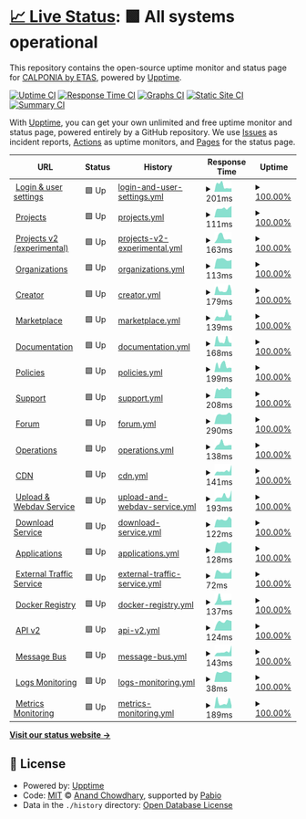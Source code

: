 # [📈 Live Status](https://calponia.github.io/status-page-poc2): <!--live status--> **🟩 All systems operational**

This repository contains the open-source uptime monitor and status page for [CALPONIA by ETAS](https://pantaris.io), powered by [Upptime](https://github.com/upptime/upptime).

[![Uptime CI](https://github.com/calponia/status-page-poc2/workflows/Uptime%20CI/badge.svg)](https://github.com/calponia/status-page-poc2/actions?query=workflow%3A%22Uptime+CI%22)
[![Response Time CI](https://github.com/calponia/status-page-poc2/workflows/Response%20Time%20CI/badge.svg)](https://github.com/calponia/status-page-poc2/actions?query=workflow%3A%22Response+Time+CI%22)
[![Graphs CI](https://github.com/calponia/status-page-poc2/workflows/Graphs%20CI/badge.svg)](https://github.com/calponia/status-page-poc2/actions?query=workflow%3A%22Graphs+CI%22)
[![Static Site CI](https://github.com/calponia/status-page-poc2/workflows/Static%20Site%20CI/badge.svg)](https://github.com/calponia/status-page-poc2/actions?query=workflow%3A%22Static+Site+CI%22)
[![Summary CI](https://github.com/calponia/status-page-poc2/workflows/Summary%20CI/badge.svg)](https://github.com/calponia/status-page-poc2/actions?query=workflow%3A%22Summary+CI%22)

With [Upptime](https://upptime.js.org), you can get your own unlimited and free uptime monitor and status page, powered entirely by a GitHub repository. We use [Issues](https://github.com/calponia/status-page-poc2/issues) as incident reports, [Actions](https://github.com/calponia/status-page-poc2/actions) as uptime monitors, and [Pages](https://calponia.github.io/status-page-poc2) for the status page.

<!--start: status pages-->
<!-- This summary is generated by Upptime (https://github.com/upptime/upptime) -->
<!-- Do not edit this manually, your changes will be overwritten -->
<!-- prettier-ignore -->
| URL | Status | History | Response Time | Uptime |
| --- | ------ | ------- | ------------- | ------ |
| <img alt="" src="https://icons.duckduckgo.com/ip3/my.pantaris.io.ico" height="13"> [Login & user settings](https://my.pantaris.io) | 🟩 Up | [login-and-user-settings.yml](https://github.com/calponia/status-page-poc2/commits/HEAD/history/login-and-user-settings.yml) | <details><summary><img alt="Response time graph" src="./graphs/login-and-user-settings/response-time-week.png" height="20"> 201ms</summary><br><a href="https://status.pantaris-sandbox.de/history/login-and-user-settings"><img alt="Response time 197" src="https://img.shields.io/endpoint?url=https%3A%2F%2Fraw.githubusercontent.com%2Fcalponia%2Fstatus-page-poc2%2FHEAD%2Fapi%2Flogin-and-user-settings%2Fresponse-time.json"></a><br><a href="https://status.pantaris-sandbox.de/history/login-and-user-settings"><img alt="24-hour response time 116" src="https://img.shields.io/endpoint?url=https%3A%2F%2Fraw.githubusercontent.com%2Fcalponia%2Fstatus-page-poc2%2FHEAD%2Fapi%2Flogin-and-user-settings%2Fresponse-time-day.json"></a><br><a href="https://status.pantaris-sandbox.de/history/login-and-user-settings"><img alt="7-day response time 201" src="https://img.shields.io/endpoint?url=https%3A%2F%2Fraw.githubusercontent.com%2Fcalponia%2Fstatus-page-poc2%2FHEAD%2Fapi%2Flogin-and-user-settings%2Fresponse-time-week.json"></a><br><a href="https://status.pantaris-sandbox.de/history/login-and-user-settings"><img alt="30-day response time 197" src="https://img.shields.io/endpoint?url=https%3A%2F%2Fraw.githubusercontent.com%2Fcalponia%2Fstatus-page-poc2%2FHEAD%2Fapi%2Flogin-and-user-settings%2Fresponse-time-month.json"></a><br><a href="https://status.pantaris-sandbox.de/history/login-and-user-settings"><img alt="1-year response time 197" src="https://img.shields.io/endpoint?url=https%3A%2F%2Fraw.githubusercontent.com%2Fcalponia%2Fstatus-page-poc2%2FHEAD%2Fapi%2Flogin-and-user-settings%2Fresponse-time-year.json"></a></details> | <details><summary><a href="https://status.pantaris-sandbox.de/history/login-and-user-settings">100.00%</a></summary><a href="https://status.pantaris-sandbox.de/history/login-and-user-settings"><img alt="All-time uptime 100.00%" src="https://img.shields.io/endpoint?url=https%3A%2F%2Fraw.githubusercontent.com%2Fcalponia%2Fstatus-page-poc2%2FHEAD%2Fapi%2Flogin-and-user-settings%2Fuptime.json"></a><br><a href="https://status.pantaris-sandbox.de/history/login-and-user-settings"><img alt="24-hour uptime 100.00%" src="https://img.shields.io/endpoint?url=https%3A%2F%2Fraw.githubusercontent.com%2Fcalponia%2Fstatus-page-poc2%2FHEAD%2Fapi%2Flogin-and-user-settings%2Fuptime-day.json"></a><br><a href="https://status.pantaris-sandbox.de/history/login-and-user-settings"><img alt="7-day uptime 100.00%" src="https://img.shields.io/endpoint?url=https%3A%2F%2Fraw.githubusercontent.com%2Fcalponia%2Fstatus-page-poc2%2FHEAD%2Fapi%2Flogin-and-user-settings%2Fuptime-week.json"></a><br><a href="https://status.pantaris-sandbox.de/history/login-and-user-settings"><img alt="30-day uptime 100.00%" src="https://img.shields.io/endpoint?url=https%3A%2F%2Fraw.githubusercontent.com%2Fcalponia%2Fstatus-page-poc2%2FHEAD%2Fapi%2Flogin-and-user-settings%2Fuptime-month.json"></a><br><a href="https://status.pantaris-sandbox.de/history/login-and-user-settings"><img alt="1-year uptime 100.00%" src="https://img.shields.io/endpoint?url=https%3A%2F%2Fraw.githubusercontent.com%2Fcalponia%2Fstatus-page-poc2%2FHEAD%2Fapi%2Flogin-and-user-settings%2Fuptime-year.json"></a></details>
| <img alt="" src="https://icons.duckduckgo.com/ip3/platform.pantaris.io.ico" height="13"> [Projects](https://platform.pantaris.io) | 🟩 Up | [projects.yml](https://github.com/calponia/status-page-poc2/commits/HEAD/history/projects.yml) | <details><summary><img alt="Response time graph" src="./graphs/projects/response-time-week.png" height="20"> 111ms</summary><br><a href="https://status.pantaris-sandbox.de/history/projects"><img alt="Response time 124" src="https://img.shields.io/endpoint?url=https%3A%2F%2Fraw.githubusercontent.com%2Fcalponia%2Fstatus-page-poc2%2FHEAD%2Fapi%2Fprojects%2Fresponse-time.json"></a><br><a href="https://status.pantaris-sandbox.de/history/projects"><img alt="24-hour response time 137" src="https://img.shields.io/endpoint?url=https%3A%2F%2Fraw.githubusercontent.com%2Fcalponia%2Fstatus-page-poc2%2FHEAD%2Fapi%2Fprojects%2Fresponse-time-day.json"></a><br><a href="https://status.pantaris-sandbox.de/history/projects"><img alt="7-day response time 111" src="https://img.shields.io/endpoint?url=https%3A%2F%2Fraw.githubusercontent.com%2Fcalponia%2Fstatus-page-poc2%2FHEAD%2Fapi%2Fprojects%2Fresponse-time-week.json"></a><br><a href="https://status.pantaris-sandbox.de/history/projects"><img alt="30-day response time 124" src="https://img.shields.io/endpoint?url=https%3A%2F%2Fraw.githubusercontent.com%2Fcalponia%2Fstatus-page-poc2%2FHEAD%2Fapi%2Fprojects%2Fresponse-time-month.json"></a><br><a href="https://status.pantaris-sandbox.de/history/projects"><img alt="1-year response time 124" src="https://img.shields.io/endpoint?url=https%3A%2F%2Fraw.githubusercontent.com%2Fcalponia%2Fstatus-page-poc2%2FHEAD%2Fapi%2Fprojects%2Fresponse-time-year.json"></a></details> | <details><summary><a href="https://status.pantaris-sandbox.de/history/projects">100.00%</a></summary><a href="https://status.pantaris-sandbox.de/history/projects"><img alt="All-time uptime 100.00%" src="https://img.shields.io/endpoint?url=https%3A%2F%2Fraw.githubusercontent.com%2Fcalponia%2Fstatus-page-poc2%2FHEAD%2Fapi%2Fprojects%2Fuptime.json"></a><br><a href="https://status.pantaris-sandbox.de/history/projects"><img alt="24-hour uptime 100.00%" src="https://img.shields.io/endpoint?url=https%3A%2F%2Fraw.githubusercontent.com%2Fcalponia%2Fstatus-page-poc2%2FHEAD%2Fapi%2Fprojects%2Fuptime-day.json"></a><br><a href="https://status.pantaris-sandbox.de/history/projects"><img alt="7-day uptime 100.00%" src="https://img.shields.io/endpoint?url=https%3A%2F%2Fraw.githubusercontent.com%2Fcalponia%2Fstatus-page-poc2%2FHEAD%2Fapi%2Fprojects%2Fuptime-week.json"></a><br><a href="https://status.pantaris-sandbox.de/history/projects"><img alt="30-day uptime 100.00%" src="https://img.shields.io/endpoint?url=https%3A%2F%2Fraw.githubusercontent.com%2Fcalponia%2Fstatus-page-poc2%2FHEAD%2Fapi%2Fprojects%2Fuptime-month.json"></a><br><a href="https://status.pantaris-sandbox.de/history/projects"><img alt="1-year uptime 100.00%" src="https://img.shields.io/endpoint?url=https%3A%2F%2Fraw.githubusercontent.com%2Fcalponia%2Fstatus-page-poc2%2FHEAD%2Fapi%2Fprojects%2Fuptime-year.json"></a></details>
| <img alt="" src="https://icons.duckduckgo.com/ip3/project.pantaris.io.ico" height="13"> [Projects v2 (experimental)](https://project.pantaris.io) | 🟩 Up | [projects-v2-experimental.yml](https://github.com/calponia/status-page-poc2/commits/HEAD/history/projects-v2-experimental.yml) | <details><summary><img alt="Response time graph" src="./graphs/projects-v2-experimental/response-time-week.png" height="20"> 163ms</summary><br><a href="https://status.pantaris-sandbox.de/history/projects-v2-experimental"><img alt="Response time 166" src="https://img.shields.io/endpoint?url=https%3A%2F%2Fraw.githubusercontent.com%2Fcalponia%2Fstatus-page-poc2%2FHEAD%2Fapi%2Fprojects-v2-experimental%2Fresponse-time.json"></a><br><a href="https://status.pantaris-sandbox.de/history/projects-v2-experimental"><img alt="24-hour response time 90" src="https://img.shields.io/endpoint?url=https%3A%2F%2Fraw.githubusercontent.com%2Fcalponia%2Fstatus-page-poc2%2FHEAD%2Fapi%2Fprojects-v2-experimental%2Fresponse-time-day.json"></a><br><a href="https://status.pantaris-sandbox.de/history/projects-v2-experimental"><img alt="7-day response time 163" src="https://img.shields.io/endpoint?url=https%3A%2F%2Fraw.githubusercontent.com%2Fcalponia%2Fstatus-page-poc2%2FHEAD%2Fapi%2Fprojects-v2-experimental%2Fresponse-time-week.json"></a><br><a href="https://status.pantaris-sandbox.de/history/projects-v2-experimental"><img alt="30-day response time 166" src="https://img.shields.io/endpoint?url=https%3A%2F%2Fraw.githubusercontent.com%2Fcalponia%2Fstatus-page-poc2%2FHEAD%2Fapi%2Fprojects-v2-experimental%2Fresponse-time-month.json"></a><br><a href="https://status.pantaris-sandbox.de/history/projects-v2-experimental"><img alt="1-year response time 166" src="https://img.shields.io/endpoint?url=https%3A%2F%2Fraw.githubusercontent.com%2Fcalponia%2Fstatus-page-poc2%2FHEAD%2Fapi%2Fprojects-v2-experimental%2Fresponse-time-year.json"></a></details> | <details><summary><a href="https://status.pantaris-sandbox.de/history/projects-v2-experimental">100.00%</a></summary><a href="https://status.pantaris-sandbox.de/history/projects-v2-experimental"><img alt="All-time uptime 100.00%" src="https://img.shields.io/endpoint?url=https%3A%2F%2Fraw.githubusercontent.com%2Fcalponia%2Fstatus-page-poc2%2FHEAD%2Fapi%2Fprojects-v2-experimental%2Fuptime.json"></a><br><a href="https://status.pantaris-sandbox.de/history/projects-v2-experimental"><img alt="24-hour uptime 100.00%" src="https://img.shields.io/endpoint?url=https%3A%2F%2Fraw.githubusercontent.com%2Fcalponia%2Fstatus-page-poc2%2FHEAD%2Fapi%2Fprojects-v2-experimental%2Fuptime-day.json"></a><br><a href="https://status.pantaris-sandbox.de/history/projects-v2-experimental"><img alt="7-day uptime 100.00%" src="https://img.shields.io/endpoint?url=https%3A%2F%2Fraw.githubusercontent.com%2Fcalponia%2Fstatus-page-poc2%2FHEAD%2Fapi%2Fprojects-v2-experimental%2Fuptime-week.json"></a><br><a href="https://status.pantaris-sandbox.de/history/projects-v2-experimental"><img alt="30-day uptime 100.00%" src="https://img.shields.io/endpoint?url=https%3A%2F%2Fraw.githubusercontent.com%2Fcalponia%2Fstatus-page-poc2%2FHEAD%2Fapi%2Fprojects-v2-experimental%2Fuptime-month.json"></a><br><a href="https://status.pantaris-sandbox.de/history/projects-v2-experimental"><img alt="1-year uptime 100.00%" src="https://img.shields.io/endpoint?url=https%3A%2F%2Fraw.githubusercontent.com%2Fcalponia%2Fstatus-page-poc2%2FHEAD%2Fapi%2Fprojects-v2-experimental%2Fuptime-year.json"></a></details>
| <img alt="" src="https://icons.duckduckgo.com/ip3/organization.pantaris.io.ico" height="13"> [Organizations](https://organization.pantaris.io) | 🟩 Up | [organizations.yml](https://github.com/calponia/status-page-poc2/commits/HEAD/history/organizations.yml) | <details><summary><img alt="Response time graph" src="./graphs/organizations/response-time-week.png" height="20"> 113ms</summary><br><a href="https://status.pantaris-sandbox.de/history/organizations"><img alt="Response time 274" src="https://img.shields.io/endpoint?url=https%3A%2F%2Fraw.githubusercontent.com%2Fcalponia%2Fstatus-page-poc2%2FHEAD%2Fapi%2Forganizations%2Fresponse-time.json"></a><br><a href="https://status.pantaris-sandbox.de/history/organizations"><img alt="24-hour response time 108" src="https://img.shields.io/endpoint?url=https%3A%2F%2Fraw.githubusercontent.com%2Fcalponia%2Fstatus-page-poc2%2FHEAD%2Fapi%2Forganizations%2Fresponse-time-day.json"></a><br><a href="https://status.pantaris-sandbox.de/history/organizations"><img alt="7-day response time 113" src="https://img.shields.io/endpoint?url=https%3A%2F%2Fraw.githubusercontent.com%2Fcalponia%2Fstatus-page-poc2%2FHEAD%2Fapi%2Forganizations%2Fresponse-time-week.json"></a><br><a href="https://status.pantaris-sandbox.de/history/organizations"><img alt="30-day response time 274" src="https://img.shields.io/endpoint?url=https%3A%2F%2Fraw.githubusercontent.com%2Fcalponia%2Fstatus-page-poc2%2FHEAD%2Fapi%2Forganizations%2Fresponse-time-month.json"></a><br><a href="https://status.pantaris-sandbox.de/history/organizations"><img alt="1-year response time 274" src="https://img.shields.io/endpoint?url=https%3A%2F%2Fraw.githubusercontent.com%2Fcalponia%2Fstatus-page-poc2%2FHEAD%2Fapi%2Forganizations%2Fresponse-time-year.json"></a></details> | <details><summary><a href="https://status.pantaris-sandbox.de/history/organizations">100.00%</a></summary><a href="https://status.pantaris-sandbox.de/history/organizations"><img alt="All-time uptime 100.00%" src="https://img.shields.io/endpoint?url=https%3A%2F%2Fraw.githubusercontent.com%2Fcalponia%2Fstatus-page-poc2%2FHEAD%2Fapi%2Forganizations%2Fuptime.json"></a><br><a href="https://status.pantaris-sandbox.de/history/organizations"><img alt="24-hour uptime 100.00%" src="https://img.shields.io/endpoint?url=https%3A%2F%2Fraw.githubusercontent.com%2Fcalponia%2Fstatus-page-poc2%2FHEAD%2Fapi%2Forganizations%2Fuptime-day.json"></a><br><a href="https://status.pantaris-sandbox.de/history/organizations"><img alt="7-day uptime 100.00%" src="https://img.shields.io/endpoint?url=https%3A%2F%2Fraw.githubusercontent.com%2Fcalponia%2Fstatus-page-poc2%2FHEAD%2Fapi%2Forganizations%2Fuptime-week.json"></a><br><a href="https://status.pantaris-sandbox.de/history/organizations"><img alt="30-day uptime 100.00%" src="https://img.shields.io/endpoint?url=https%3A%2F%2Fraw.githubusercontent.com%2Fcalponia%2Fstatus-page-poc2%2FHEAD%2Fapi%2Forganizations%2Fuptime-month.json"></a><br><a href="https://status.pantaris-sandbox.de/history/organizations"><img alt="1-year uptime 100.00%" src="https://img.shields.io/endpoint?url=https%3A%2F%2Fraw.githubusercontent.com%2Fcalponia%2Fstatus-page-poc2%2FHEAD%2Fapi%2Forganizations%2Fuptime-year.json"></a></details>
| <img alt="" src="https://icons.duckduckgo.com/ip3/portal.pantaris.io.ico" height="13"> [Creator](https://portal.pantaris.io) | 🟩 Up | [creator.yml](https://github.com/calponia/status-page-poc2/commits/HEAD/history/creator.yml) | <details><summary><img alt="Response time graph" src="./graphs/creator/response-time-week.png" height="20"> 179ms</summary><br><a href="https://status.pantaris-sandbox.de/history/creator"><img alt="Response time 167" src="https://img.shields.io/endpoint?url=https%3A%2F%2Fraw.githubusercontent.com%2Fcalponia%2Fstatus-page-poc2%2FHEAD%2Fapi%2Fcreator%2Fresponse-time.json"></a><br><a href="https://status.pantaris-sandbox.de/history/creator"><img alt="24-hour response time 129" src="https://img.shields.io/endpoint?url=https%3A%2F%2Fraw.githubusercontent.com%2Fcalponia%2Fstatus-page-poc2%2FHEAD%2Fapi%2Fcreator%2Fresponse-time-day.json"></a><br><a href="https://status.pantaris-sandbox.de/history/creator"><img alt="7-day response time 179" src="https://img.shields.io/endpoint?url=https%3A%2F%2Fraw.githubusercontent.com%2Fcalponia%2Fstatus-page-poc2%2FHEAD%2Fapi%2Fcreator%2Fresponse-time-week.json"></a><br><a href="https://status.pantaris-sandbox.de/history/creator"><img alt="30-day response time 167" src="https://img.shields.io/endpoint?url=https%3A%2F%2Fraw.githubusercontent.com%2Fcalponia%2Fstatus-page-poc2%2FHEAD%2Fapi%2Fcreator%2Fresponse-time-month.json"></a><br><a href="https://status.pantaris-sandbox.de/history/creator"><img alt="1-year response time 167" src="https://img.shields.io/endpoint?url=https%3A%2F%2Fraw.githubusercontent.com%2Fcalponia%2Fstatus-page-poc2%2FHEAD%2Fapi%2Fcreator%2Fresponse-time-year.json"></a></details> | <details><summary><a href="https://status.pantaris-sandbox.de/history/creator">100.00%</a></summary><a href="https://status.pantaris-sandbox.de/history/creator"><img alt="All-time uptime 100.00%" src="https://img.shields.io/endpoint?url=https%3A%2F%2Fraw.githubusercontent.com%2Fcalponia%2Fstatus-page-poc2%2FHEAD%2Fapi%2Fcreator%2Fuptime.json"></a><br><a href="https://status.pantaris-sandbox.de/history/creator"><img alt="24-hour uptime 100.00%" src="https://img.shields.io/endpoint?url=https%3A%2F%2Fraw.githubusercontent.com%2Fcalponia%2Fstatus-page-poc2%2FHEAD%2Fapi%2Fcreator%2Fuptime-day.json"></a><br><a href="https://status.pantaris-sandbox.de/history/creator"><img alt="7-day uptime 100.00%" src="https://img.shields.io/endpoint?url=https%3A%2F%2Fraw.githubusercontent.com%2Fcalponia%2Fstatus-page-poc2%2FHEAD%2Fapi%2Fcreator%2Fuptime-week.json"></a><br><a href="https://status.pantaris-sandbox.de/history/creator"><img alt="30-day uptime 100.00%" src="https://img.shields.io/endpoint?url=https%3A%2F%2Fraw.githubusercontent.com%2Fcalponia%2Fstatus-page-poc2%2FHEAD%2Fapi%2Fcreator%2Fuptime-month.json"></a><br><a href="https://status.pantaris-sandbox.de/history/creator"><img alt="1-year uptime 100.00%" src="https://img.shields.io/endpoint?url=https%3A%2F%2Fraw.githubusercontent.com%2Fcalponia%2Fstatus-page-poc2%2FHEAD%2Fapi%2Fcreator%2Fuptime-year.json"></a></details>
| <img alt="" src="https://icons.duckduckgo.com/ip3/marketplace.pantaris.io.ico" height="13"> [Marketplace](https://marketplace.pantaris.io) | 🟩 Up | [marketplace.yml](https://github.com/calponia/status-page-poc2/commits/HEAD/history/marketplace.yml) | <details><summary><img alt="Response time graph" src="./graphs/marketplace/response-time-week.png" height="20"> 139ms</summary><br><a href="https://status.pantaris-sandbox.de/history/marketplace"><img alt="Response time 241" src="https://img.shields.io/endpoint?url=https%3A%2F%2Fraw.githubusercontent.com%2Fcalponia%2Fstatus-page-poc2%2FHEAD%2Fapi%2Fmarketplace%2Fresponse-time.json"></a><br><a href="https://status.pantaris-sandbox.de/history/marketplace"><img alt="24-hour response time 135" src="https://img.shields.io/endpoint?url=https%3A%2F%2Fraw.githubusercontent.com%2Fcalponia%2Fstatus-page-poc2%2FHEAD%2Fapi%2Fmarketplace%2Fresponse-time-day.json"></a><br><a href="https://status.pantaris-sandbox.de/history/marketplace"><img alt="7-day response time 139" src="https://img.shields.io/endpoint?url=https%3A%2F%2Fraw.githubusercontent.com%2Fcalponia%2Fstatus-page-poc2%2FHEAD%2Fapi%2Fmarketplace%2Fresponse-time-week.json"></a><br><a href="https://status.pantaris-sandbox.de/history/marketplace"><img alt="30-day response time 241" src="https://img.shields.io/endpoint?url=https%3A%2F%2Fraw.githubusercontent.com%2Fcalponia%2Fstatus-page-poc2%2FHEAD%2Fapi%2Fmarketplace%2Fresponse-time-month.json"></a><br><a href="https://status.pantaris-sandbox.de/history/marketplace"><img alt="1-year response time 241" src="https://img.shields.io/endpoint?url=https%3A%2F%2Fraw.githubusercontent.com%2Fcalponia%2Fstatus-page-poc2%2FHEAD%2Fapi%2Fmarketplace%2Fresponse-time-year.json"></a></details> | <details><summary><a href="https://status.pantaris-sandbox.de/history/marketplace">100.00%</a></summary><a href="https://status.pantaris-sandbox.de/history/marketplace"><img alt="All-time uptime 100.00%" src="https://img.shields.io/endpoint?url=https%3A%2F%2Fraw.githubusercontent.com%2Fcalponia%2Fstatus-page-poc2%2FHEAD%2Fapi%2Fmarketplace%2Fuptime.json"></a><br><a href="https://status.pantaris-sandbox.de/history/marketplace"><img alt="24-hour uptime 100.00%" src="https://img.shields.io/endpoint?url=https%3A%2F%2Fraw.githubusercontent.com%2Fcalponia%2Fstatus-page-poc2%2FHEAD%2Fapi%2Fmarketplace%2Fuptime-day.json"></a><br><a href="https://status.pantaris-sandbox.de/history/marketplace"><img alt="7-day uptime 100.00%" src="https://img.shields.io/endpoint?url=https%3A%2F%2Fraw.githubusercontent.com%2Fcalponia%2Fstatus-page-poc2%2FHEAD%2Fapi%2Fmarketplace%2Fuptime-week.json"></a><br><a href="https://status.pantaris-sandbox.de/history/marketplace"><img alt="30-day uptime 100.00%" src="https://img.shields.io/endpoint?url=https%3A%2F%2Fraw.githubusercontent.com%2Fcalponia%2Fstatus-page-poc2%2FHEAD%2Fapi%2Fmarketplace%2Fuptime-month.json"></a><br><a href="https://status.pantaris-sandbox.de/history/marketplace"><img alt="1-year uptime 100.00%" src="https://img.shields.io/endpoint?url=https%3A%2F%2Fraw.githubusercontent.com%2Fcalponia%2Fstatus-page-poc2%2FHEAD%2Fapi%2Fmarketplace%2Fuptime-year.json"></a></details>
| <img alt="" src="https://icons.duckduckgo.com/ip3/documentation.pantaris.io.ico" height="13"> [Documentation](https://documentation.pantaris.io) | 🟩 Up | [documentation.yml](https://github.com/calponia/status-page-poc2/commits/HEAD/history/documentation.yml) | <details><summary><img alt="Response time graph" src="./graphs/documentation/response-time-week.png" height="20"> 168ms</summary><br><a href="https://status.pantaris-sandbox.de/history/documentation"><img alt="Response time 272" src="https://img.shields.io/endpoint?url=https%3A%2F%2Fraw.githubusercontent.com%2Fcalponia%2Fstatus-page-poc2%2FHEAD%2Fapi%2Fdocumentation%2Fresponse-time.json"></a><br><a href="https://status.pantaris-sandbox.de/history/documentation"><img alt="24-hour response time 99" src="https://img.shields.io/endpoint?url=https%3A%2F%2Fraw.githubusercontent.com%2Fcalponia%2Fstatus-page-poc2%2FHEAD%2Fapi%2Fdocumentation%2Fresponse-time-day.json"></a><br><a href="https://status.pantaris-sandbox.de/history/documentation"><img alt="7-day response time 168" src="https://img.shields.io/endpoint?url=https%3A%2F%2Fraw.githubusercontent.com%2Fcalponia%2Fstatus-page-poc2%2FHEAD%2Fapi%2Fdocumentation%2Fresponse-time-week.json"></a><br><a href="https://status.pantaris-sandbox.de/history/documentation"><img alt="30-day response time 272" src="https://img.shields.io/endpoint?url=https%3A%2F%2Fraw.githubusercontent.com%2Fcalponia%2Fstatus-page-poc2%2FHEAD%2Fapi%2Fdocumentation%2Fresponse-time-month.json"></a><br><a href="https://status.pantaris-sandbox.de/history/documentation"><img alt="1-year response time 272" src="https://img.shields.io/endpoint?url=https%3A%2F%2Fraw.githubusercontent.com%2Fcalponia%2Fstatus-page-poc2%2FHEAD%2Fapi%2Fdocumentation%2Fresponse-time-year.json"></a></details> | <details><summary><a href="https://status.pantaris-sandbox.de/history/documentation">100.00%</a></summary><a href="https://status.pantaris-sandbox.de/history/documentation"><img alt="All-time uptime 100.00%" src="https://img.shields.io/endpoint?url=https%3A%2F%2Fraw.githubusercontent.com%2Fcalponia%2Fstatus-page-poc2%2FHEAD%2Fapi%2Fdocumentation%2Fuptime.json"></a><br><a href="https://status.pantaris-sandbox.de/history/documentation"><img alt="24-hour uptime 100.00%" src="https://img.shields.io/endpoint?url=https%3A%2F%2Fraw.githubusercontent.com%2Fcalponia%2Fstatus-page-poc2%2FHEAD%2Fapi%2Fdocumentation%2Fuptime-day.json"></a><br><a href="https://status.pantaris-sandbox.de/history/documentation"><img alt="7-day uptime 100.00%" src="https://img.shields.io/endpoint?url=https%3A%2F%2Fraw.githubusercontent.com%2Fcalponia%2Fstatus-page-poc2%2FHEAD%2Fapi%2Fdocumentation%2Fuptime-week.json"></a><br><a href="https://status.pantaris-sandbox.de/history/documentation"><img alt="30-day uptime 100.00%" src="https://img.shields.io/endpoint?url=https%3A%2F%2Fraw.githubusercontent.com%2Fcalponia%2Fstatus-page-poc2%2FHEAD%2Fapi%2Fdocumentation%2Fuptime-month.json"></a><br><a href="https://status.pantaris-sandbox.de/history/documentation"><img alt="1-year uptime 100.00%" src="https://img.shields.io/endpoint?url=https%3A%2F%2Fraw.githubusercontent.com%2Fcalponia%2Fstatus-page-poc2%2FHEAD%2Fapi%2Fdocumentation%2Fuptime-year.json"></a></details>
| <img alt="" src="https://icons.duckduckgo.com/ip3/policies.pantaris.io.ico" height="13"> [Policies](https://policies.pantaris.io) | 🟩 Up | [policies.yml](https://github.com/calponia/status-page-poc2/commits/HEAD/history/policies.yml) | <details><summary><img alt="Response time graph" src="./graphs/policies/response-time-week.png" height="20"> 199ms</summary><br><a href="https://status.pantaris-sandbox.de/history/policies"><img alt="Response time 174" src="https://img.shields.io/endpoint?url=https%3A%2F%2Fraw.githubusercontent.com%2Fcalponia%2Fstatus-page-poc2%2FHEAD%2Fapi%2Fpolicies%2Fresponse-time.json"></a><br><a href="https://status.pantaris-sandbox.de/history/policies"><img alt="24-hour response time 124" src="https://img.shields.io/endpoint?url=https%3A%2F%2Fraw.githubusercontent.com%2Fcalponia%2Fstatus-page-poc2%2FHEAD%2Fapi%2Fpolicies%2Fresponse-time-day.json"></a><br><a href="https://status.pantaris-sandbox.de/history/policies"><img alt="7-day response time 199" src="https://img.shields.io/endpoint?url=https%3A%2F%2Fraw.githubusercontent.com%2Fcalponia%2Fstatus-page-poc2%2FHEAD%2Fapi%2Fpolicies%2Fresponse-time-week.json"></a><br><a href="https://status.pantaris-sandbox.de/history/policies"><img alt="30-day response time 174" src="https://img.shields.io/endpoint?url=https%3A%2F%2Fraw.githubusercontent.com%2Fcalponia%2Fstatus-page-poc2%2FHEAD%2Fapi%2Fpolicies%2Fresponse-time-month.json"></a><br><a href="https://status.pantaris-sandbox.de/history/policies"><img alt="1-year response time 174" src="https://img.shields.io/endpoint?url=https%3A%2F%2Fraw.githubusercontent.com%2Fcalponia%2Fstatus-page-poc2%2FHEAD%2Fapi%2Fpolicies%2Fresponse-time-year.json"></a></details> | <details><summary><a href="https://status.pantaris-sandbox.de/history/policies">100.00%</a></summary><a href="https://status.pantaris-sandbox.de/history/policies"><img alt="All-time uptime 100.00%" src="https://img.shields.io/endpoint?url=https%3A%2F%2Fraw.githubusercontent.com%2Fcalponia%2Fstatus-page-poc2%2FHEAD%2Fapi%2Fpolicies%2Fuptime.json"></a><br><a href="https://status.pantaris-sandbox.de/history/policies"><img alt="24-hour uptime 100.00%" src="https://img.shields.io/endpoint?url=https%3A%2F%2Fraw.githubusercontent.com%2Fcalponia%2Fstatus-page-poc2%2FHEAD%2Fapi%2Fpolicies%2Fuptime-day.json"></a><br><a href="https://status.pantaris-sandbox.de/history/policies"><img alt="7-day uptime 100.00%" src="https://img.shields.io/endpoint?url=https%3A%2F%2Fraw.githubusercontent.com%2Fcalponia%2Fstatus-page-poc2%2FHEAD%2Fapi%2Fpolicies%2Fuptime-week.json"></a><br><a href="https://status.pantaris-sandbox.de/history/policies"><img alt="30-day uptime 100.00%" src="https://img.shields.io/endpoint?url=https%3A%2F%2Fraw.githubusercontent.com%2Fcalponia%2Fstatus-page-poc2%2FHEAD%2Fapi%2Fpolicies%2Fuptime-month.json"></a><br><a href="https://status.pantaris-sandbox.de/history/policies"><img alt="1-year uptime 100.00%" src="https://img.shields.io/endpoint?url=https%3A%2F%2Fraw.githubusercontent.com%2Fcalponia%2Fstatus-page-poc2%2FHEAD%2Fapi%2Fpolicies%2Fuptime-year.json"></a></details>
| <img alt="" src="https://icons.duckduckgo.com/ip3/helpspot.calponia.com.ico" height="13"> [Support](https://helpspot.calponia.com) | 🟩 Up | [support.yml](https://github.com/calponia/status-page-poc2/commits/HEAD/history/support.yml) | <details><summary><img alt="Response time graph" src="./graphs/support/response-time-week.png" height="20"> 208ms</summary><br><a href="https://status.pantaris-sandbox.de/history/support"><img alt="Response time 344" src="https://img.shields.io/endpoint?url=https%3A%2F%2Fraw.githubusercontent.com%2Fcalponia%2Fstatus-page-poc2%2FHEAD%2Fapi%2Fsupport%2Fresponse-time.json"></a><br><a href="https://status.pantaris-sandbox.de/history/support"><img alt="24-hour response time 210" src="https://img.shields.io/endpoint?url=https%3A%2F%2Fraw.githubusercontent.com%2Fcalponia%2Fstatus-page-poc2%2FHEAD%2Fapi%2Fsupport%2Fresponse-time-day.json"></a><br><a href="https://status.pantaris-sandbox.de/history/support"><img alt="7-day response time 208" src="https://img.shields.io/endpoint?url=https%3A%2F%2Fraw.githubusercontent.com%2Fcalponia%2Fstatus-page-poc2%2FHEAD%2Fapi%2Fsupport%2Fresponse-time-week.json"></a><br><a href="https://status.pantaris-sandbox.de/history/support"><img alt="30-day response time 344" src="https://img.shields.io/endpoint?url=https%3A%2F%2Fraw.githubusercontent.com%2Fcalponia%2Fstatus-page-poc2%2FHEAD%2Fapi%2Fsupport%2Fresponse-time-month.json"></a><br><a href="https://status.pantaris-sandbox.de/history/support"><img alt="1-year response time 344" src="https://img.shields.io/endpoint?url=https%3A%2F%2Fraw.githubusercontent.com%2Fcalponia%2Fstatus-page-poc2%2FHEAD%2Fapi%2Fsupport%2Fresponse-time-year.json"></a></details> | <details><summary><a href="https://status.pantaris-sandbox.de/history/support">100.00%</a></summary><a href="https://status.pantaris-sandbox.de/history/support"><img alt="All-time uptime 100.00%" src="https://img.shields.io/endpoint?url=https%3A%2F%2Fraw.githubusercontent.com%2Fcalponia%2Fstatus-page-poc2%2FHEAD%2Fapi%2Fsupport%2Fuptime.json"></a><br><a href="https://status.pantaris-sandbox.de/history/support"><img alt="24-hour uptime 100.00%" src="https://img.shields.io/endpoint?url=https%3A%2F%2Fraw.githubusercontent.com%2Fcalponia%2Fstatus-page-poc2%2FHEAD%2Fapi%2Fsupport%2Fuptime-day.json"></a><br><a href="https://status.pantaris-sandbox.de/history/support"><img alt="7-day uptime 100.00%" src="https://img.shields.io/endpoint?url=https%3A%2F%2Fraw.githubusercontent.com%2Fcalponia%2Fstatus-page-poc2%2FHEAD%2Fapi%2Fsupport%2Fuptime-week.json"></a><br><a href="https://status.pantaris-sandbox.de/history/support"><img alt="30-day uptime 100.00%" src="https://img.shields.io/endpoint?url=https%3A%2F%2Fraw.githubusercontent.com%2Fcalponia%2Fstatus-page-poc2%2FHEAD%2Fapi%2Fsupport%2Fuptime-month.json"></a><br><a href="https://status.pantaris-sandbox.de/history/support"><img alt="1-year uptime 100.00%" src="https://img.shields.io/endpoint?url=https%3A%2F%2Fraw.githubusercontent.com%2Fcalponia%2Fstatus-page-poc2%2FHEAD%2Fapi%2Fsupport%2Fuptime-year.json"></a></details>
| <img alt="" src="https://icons.duckduckgo.com/ip3/forum.pantaris.io.ico" height="13"> [Forum](https://forum.pantaris.io) | 🟩 Up | [forum.yml](https://github.com/calponia/status-page-poc2/commits/HEAD/history/forum.yml) | <details><summary><img alt="Response time graph" src="./graphs/forum/response-time-week.png" height="20"> 290ms</summary><br><a href="https://status.pantaris-sandbox.de/history/forum"><img alt="Response time 450" src="https://img.shields.io/endpoint?url=https%3A%2F%2Fraw.githubusercontent.com%2Fcalponia%2Fstatus-page-poc2%2FHEAD%2Fapi%2Fforum%2Fresponse-time.json"></a><br><a href="https://status.pantaris-sandbox.de/history/forum"><img alt="24-hour response time 284" src="https://img.shields.io/endpoint?url=https%3A%2F%2Fraw.githubusercontent.com%2Fcalponia%2Fstatus-page-poc2%2FHEAD%2Fapi%2Fforum%2Fresponse-time-day.json"></a><br><a href="https://status.pantaris-sandbox.de/history/forum"><img alt="7-day response time 290" src="https://img.shields.io/endpoint?url=https%3A%2F%2Fraw.githubusercontent.com%2Fcalponia%2Fstatus-page-poc2%2FHEAD%2Fapi%2Fforum%2Fresponse-time-week.json"></a><br><a href="https://status.pantaris-sandbox.de/history/forum"><img alt="30-day response time 450" src="https://img.shields.io/endpoint?url=https%3A%2F%2Fraw.githubusercontent.com%2Fcalponia%2Fstatus-page-poc2%2FHEAD%2Fapi%2Fforum%2Fresponse-time-month.json"></a><br><a href="https://status.pantaris-sandbox.de/history/forum"><img alt="1-year response time 450" src="https://img.shields.io/endpoint?url=https%3A%2F%2Fraw.githubusercontent.com%2Fcalponia%2Fstatus-page-poc2%2FHEAD%2Fapi%2Fforum%2Fresponse-time-year.json"></a></details> | <details><summary><a href="https://status.pantaris-sandbox.de/history/forum">100.00%</a></summary><a href="https://status.pantaris-sandbox.de/history/forum"><img alt="All-time uptime 100.00%" src="https://img.shields.io/endpoint?url=https%3A%2F%2Fraw.githubusercontent.com%2Fcalponia%2Fstatus-page-poc2%2FHEAD%2Fapi%2Fforum%2Fuptime.json"></a><br><a href="https://status.pantaris-sandbox.de/history/forum"><img alt="24-hour uptime 100.00%" src="https://img.shields.io/endpoint?url=https%3A%2F%2Fraw.githubusercontent.com%2Fcalponia%2Fstatus-page-poc2%2FHEAD%2Fapi%2Fforum%2Fuptime-day.json"></a><br><a href="https://status.pantaris-sandbox.de/history/forum"><img alt="7-day uptime 100.00%" src="https://img.shields.io/endpoint?url=https%3A%2F%2Fraw.githubusercontent.com%2Fcalponia%2Fstatus-page-poc2%2FHEAD%2Fapi%2Fforum%2Fuptime-week.json"></a><br><a href="https://status.pantaris-sandbox.de/history/forum"><img alt="30-day uptime 100.00%" src="https://img.shields.io/endpoint?url=https%3A%2F%2Fraw.githubusercontent.com%2Fcalponia%2Fstatus-page-poc2%2FHEAD%2Fapi%2Fforum%2Fuptime-month.json"></a><br><a href="https://status.pantaris-sandbox.de/history/forum"><img alt="1-year uptime 100.00%" src="https://img.shields.io/endpoint?url=https%3A%2F%2Fraw.githubusercontent.com%2Fcalponia%2Fstatus-page-poc2%2FHEAD%2Fapi%2Fforum%2Fuptime-year.json"></a></details>
| <img alt="" src="https://icons.duckduckgo.com/ip3/management.pantaris.io.ico" height="13"> [Operations](https://management.pantaris.io) | 🟩 Up | [operations.yml](https://github.com/calponia/status-page-poc2/commits/HEAD/history/operations.yml) | <details><summary><img alt="Response time graph" src="./graphs/operations/response-time-week.png" height="20"> 138ms</summary><br><a href="https://status.pantaris-sandbox.de/history/operations"><img alt="Response time 241" src="https://img.shields.io/endpoint?url=https%3A%2F%2Fraw.githubusercontent.com%2Fcalponia%2Fstatus-page-poc2%2FHEAD%2Fapi%2Foperations%2Fresponse-time.json"></a><br><a href="https://status.pantaris-sandbox.de/history/operations"><img alt="24-hour response time 116" src="https://img.shields.io/endpoint?url=https%3A%2F%2Fraw.githubusercontent.com%2Fcalponia%2Fstatus-page-poc2%2FHEAD%2Fapi%2Foperations%2Fresponse-time-day.json"></a><br><a href="https://status.pantaris-sandbox.de/history/operations"><img alt="7-day response time 138" src="https://img.shields.io/endpoint?url=https%3A%2F%2Fraw.githubusercontent.com%2Fcalponia%2Fstatus-page-poc2%2FHEAD%2Fapi%2Foperations%2Fresponse-time-week.json"></a><br><a href="https://status.pantaris-sandbox.de/history/operations"><img alt="30-day response time 241" src="https://img.shields.io/endpoint?url=https%3A%2F%2Fraw.githubusercontent.com%2Fcalponia%2Fstatus-page-poc2%2FHEAD%2Fapi%2Foperations%2Fresponse-time-month.json"></a><br><a href="https://status.pantaris-sandbox.de/history/operations"><img alt="1-year response time 241" src="https://img.shields.io/endpoint?url=https%3A%2F%2Fraw.githubusercontent.com%2Fcalponia%2Fstatus-page-poc2%2FHEAD%2Fapi%2Foperations%2Fresponse-time-year.json"></a></details> | <details><summary><a href="https://status.pantaris-sandbox.de/history/operations">100.00%</a></summary><a href="https://status.pantaris-sandbox.de/history/operations"><img alt="All-time uptime 100.00%" src="https://img.shields.io/endpoint?url=https%3A%2F%2Fraw.githubusercontent.com%2Fcalponia%2Fstatus-page-poc2%2FHEAD%2Fapi%2Foperations%2Fuptime.json"></a><br><a href="https://status.pantaris-sandbox.de/history/operations"><img alt="24-hour uptime 100.00%" src="https://img.shields.io/endpoint?url=https%3A%2F%2Fraw.githubusercontent.com%2Fcalponia%2Fstatus-page-poc2%2FHEAD%2Fapi%2Foperations%2Fuptime-day.json"></a><br><a href="https://status.pantaris-sandbox.de/history/operations"><img alt="7-day uptime 100.00%" src="https://img.shields.io/endpoint?url=https%3A%2F%2Fraw.githubusercontent.com%2Fcalponia%2Fstatus-page-poc2%2FHEAD%2Fapi%2Foperations%2Fuptime-week.json"></a><br><a href="https://status.pantaris-sandbox.de/history/operations"><img alt="30-day uptime 100.00%" src="https://img.shields.io/endpoint?url=https%3A%2F%2Fraw.githubusercontent.com%2Fcalponia%2Fstatus-page-poc2%2FHEAD%2Fapi%2Foperations%2Fuptime-month.json"></a><br><a href="https://status.pantaris-sandbox.de/history/operations"><img alt="1-year uptime 100.00%" src="https://img.shields.io/endpoint?url=https%3A%2F%2Fraw.githubusercontent.com%2Fcalponia%2Fstatus-page-poc2%2FHEAD%2Fapi%2Foperations%2Fuptime-year.json"></a></details>
| <img alt="" src="https://icons.duckduckgo.com/ip3/cdn.pantaris.io.ico" height="13"> [CDN](https://cdn.pantaris.io) | 🟩 Up | [cdn.yml](https://github.com/calponia/status-page-poc2/commits/HEAD/history/cdn.yml) | <details><summary><img alt="Response time graph" src="./graphs/cdn/response-time-week.png" height="20"> 141ms</summary><br><a href="https://status.pantaris-sandbox.de/history/cdn"><img alt="Response time 241" src="https://img.shields.io/endpoint?url=https%3A%2F%2Fraw.githubusercontent.com%2Fcalponia%2Fstatus-page-poc2%2FHEAD%2Fapi%2Fcdn%2Fresponse-time.json"></a><br><a href="https://status.pantaris-sandbox.de/history/cdn"><img alt="24-hour response time 312" src="https://img.shields.io/endpoint?url=https%3A%2F%2Fraw.githubusercontent.com%2Fcalponia%2Fstatus-page-poc2%2FHEAD%2Fapi%2Fcdn%2Fresponse-time-day.json"></a><br><a href="https://status.pantaris-sandbox.de/history/cdn"><img alt="7-day response time 141" src="https://img.shields.io/endpoint?url=https%3A%2F%2Fraw.githubusercontent.com%2Fcalponia%2Fstatus-page-poc2%2FHEAD%2Fapi%2Fcdn%2Fresponse-time-week.json"></a><br><a href="https://status.pantaris-sandbox.de/history/cdn"><img alt="30-day response time 241" src="https://img.shields.io/endpoint?url=https%3A%2F%2Fraw.githubusercontent.com%2Fcalponia%2Fstatus-page-poc2%2FHEAD%2Fapi%2Fcdn%2Fresponse-time-month.json"></a><br><a href="https://status.pantaris-sandbox.de/history/cdn"><img alt="1-year response time 241" src="https://img.shields.io/endpoint?url=https%3A%2F%2Fraw.githubusercontent.com%2Fcalponia%2Fstatus-page-poc2%2FHEAD%2Fapi%2Fcdn%2Fresponse-time-year.json"></a></details> | <details><summary><a href="https://status.pantaris-sandbox.de/history/cdn">100.00%</a></summary><a href="https://status.pantaris-sandbox.de/history/cdn"><img alt="All-time uptime 100.00%" src="https://img.shields.io/endpoint?url=https%3A%2F%2Fraw.githubusercontent.com%2Fcalponia%2Fstatus-page-poc2%2FHEAD%2Fapi%2Fcdn%2Fuptime.json"></a><br><a href="https://status.pantaris-sandbox.de/history/cdn"><img alt="24-hour uptime 100.00%" src="https://img.shields.io/endpoint?url=https%3A%2F%2Fraw.githubusercontent.com%2Fcalponia%2Fstatus-page-poc2%2FHEAD%2Fapi%2Fcdn%2Fuptime-day.json"></a><br><a href="https://status.pantaris-sandbox.de/history/cdn"><img alt="7-day uptime 100.00%" src="https://img.shields.io/endpoint?url=https%3A%2F%2Fraw.githubusercontent.com%2Fcalponia%2Fstatus-page-poc2%2FHEAD%2Fapi%2Fcdn%2Fuptime-week.json"></a><br><a href="https://status.pantaris-sandbox.de/history/cdn"><img alt="30-day uptime 100.00%" src="https://img.shields.io/endpoint?url=https%3A%2F%2Fraw.githubusercontent.com%2Fcalponia%2Fstatus-page-poc2%2FHEAD%2Fapi%2Fcdn%2Fuptime-month.json"></a><br><a href="https://status.pantaris-sandbox.de/history/cdn"><img alt="1-year uptime 100.00%" src="https://img.shields.io/endpoint?url=https%3A%2F%2Fraw.githubusercontent.com%2Fcalponia%2Fstatus-page-poc2%2FHEAD%2Fapi%2Fcdn%2Fuptime-year.json"></a></details>
| <img alt="" src="https://icons.duckduckgo.com/ip3/upload.pantaris.io.ico" height="13"> [Upload & Webdav Service](https://upload.pantaris.io/healthcheck) | 🟩 Up | [upload-and-webdav-service.yml](https://github.com/calponia/status-page-poc2/commits/HEAD/history/upload-and-webdav-service.yml) | <details><summary><img alt="Response time graph" src="./graphs/upload-and-webdav-service/response-time-week.png" height="20"> 193ms</summary><br><a href="https://status.pantaris-sandbox.de/history/upload-and-webdav-service"><img alt="Response time 246" src="https://img.shields.io/endpoint?url=https%3A%2F%2Fraw.githubusercontent.com%2Fcalponia%2Fstatus-page-poc2%2FHEAD%2Fapi%2Fupload-and-webdav-service%2Fresponse-time.json"></a><br><a href="https://status.pantaris-sandbox.de/history/upload-and-webdav-service"><img alt="24-hour response time 390" src="https://img.shields.io/endpoint?url=https%3A%2F%2Fraw.githubusercontent.com%2Fcalponia%2Fstatus-page-poc2%2FHEAD%2Fapi%2Fupload-and-webdav-service%2Fresponse-time-day.json"></a><br><a href="https://status.pantaris-sandbox.de/history/upload-and-webdav-service"><img alt="7-day response time 193" src="https://img.shields.io/endpoint?url=https%3A%2F%2Fraw.githubusercontent.com%2Fcalponia%2Fstatus-page-poc2%2FHEAD%2Fapi%2Fupload-and-webdav-service%2Fresponse-time-week.json"></a><br><a href="https://status.pantaris-sandbox.de/history/upload-and-webdav-service"><img alt="30-day response time 246" src="https://img.shields.io/endpoint?url=https%3A%2F%2Fraw.githubusercontent.com%2Fcalponia%2Fstatus-page-poc2%2FHEAD%2Fapi%2Fupload-and-webdav-service%2Fresponse-time-month.json"></a><br><a href="https://status.pantaris-sandbox.de/history/upload-and-webdav-service"><img alt="1-year response time 246" src="https://img.shields.io/endpoint?url=https%3A%2F%2Fraw.githubusercontent.com%2Fcalponia%2Fstatus-page-poc2%2FHEAD%2Fapi%2Fupload-and-webdav-service%2Fresponse-time-year.json"></a></details> | <details><summary><a href="https://status.pantaris-sandbox.de/history/upload-and-webdav-service">100.00%</a></summary><a href="https://status.pantaris-sandbox.de/history/upload-and-webdav-service"><img alt="All-time uptime 100.00%" src="https://img.shields.io/endpoint?url=https%3A%2F%2Fraw.githubusercontent.com%2Fcalponia%2Fstatus-page-poc2%2FHEAD%2Fapi%2Fupload-and-webdav-service%2Fuptime.json"></a><br><a href="https://status.pantaris-sandbox.de/history/upload-and-webdav-service"><img alt="24-hour uptime 100.00%" src="https://img.shields.io/endpoint?url=https%3A%2F%2Fraw.githubusercontent.com%2Fcalponia%2Fstatus-page-poc2%2FHEAD%2Fapi%2Fupload-and-webdav-service%2Fuptime-day.json"></a><br><a href="https://status.pantaris-sandbox.de/history/upload-and-webdav-service"><img alt="7-day uptime 100.00%" src="https://img.shields.io/endpoint?url=https%3A%2F%2Fraw.githubusercontent.com%2Fcalponia%2Fstatus-page-poc2%2FHEAD%2Fapi%2Fupload-and-webdav-service%2Fuptime-week.json"></a><br><a href="https://status.pantaris-sandbox.de/history/upload-and-webdav-service"><img alt="30-day uptime 100.00%" src="https://img.shields.io/endpoint?url=https%3A%2F%2Fraw.githubusercontent.com%2Fcalponia%2Fstatus-page-poc2%2FHEAD%2Fapi%2Fupload-and-webdav-service%2Fuptime-month.json"></a><br><a href="https://status.pantaris-sandbox.de/history/upload-and-webdav-service"><img alt="1-year uptime 100.00%" src="https://img.shields.io/endpoint?url=https%3A%2F%2Fraw.githubusercontent.com%2Fcalponia%2Fstatus-page-poc2%2FHEAD%2Fapi%2Fupload-and-webdav-service%2Fuptime-year.json"></a></details>
| <img alt="" src="https://icons.duckduckgo.com/ip3/download.pantaris.io.ico" height="13"> [Download Service](https://download.pantaris.io/healthcheck) | 🟩 Up | [download-service.yml](https://github.com/calponia/status-page-poc2/commits/HEAD/history/download-service.yml) | <details><summary><img alt="Response time graph" src="./graphs/download-service/response-time-week.png" height="20"> 122ms</summary><br><a href="https://status.pantaris-sandbox.de/history/download-service"><img alt="Response time 255" src="https://img.shields.io/endpoint?url=https%3A%2F%2Fraw.githubusercontent.com%2Fcalponia%2Fstatus-page-poc2%2FHEAD%2Fapi%2Fdownload-service%2Fresponse-time.json"></a><br><a href="https://status.pantaris-sandbox.de/history/download-service"><img alt="24-hour response time 123" src="https://img.shields.io/endpoint?url=https%3A%2F%2Fraw.githubusercontent.com%2Fcalponia%2Fstatus-page-poc2%2FHEAD%2Fapi%2Fdownload-service%2Fresponse-time-day.json"></a><br><a href="https://status.pantaris-sandbox.de/history/download-service"><img alt="7-day response time 122" src="https://img.shields.io/endpoint?url=https%3A%2F%2Fraw.githubusercontent.com%2Fcalponia%2Fstatus-page-poc2%2FHEAD%2Fapi%2Fdownload-service%2Fresponse-time-week.json"></a><br><a href="https://status.pantaris-sandbox.de/history/download-service"><img alt="30-day response time 255" src="https://img.shields.io/endpoint?url=https%3A%2F%2Fraw.githubusercontent.com%2Fcalponia%2Fstatus-page-poc2%2FHEAD%2Fapi%2Fdownload-service%2Fresponse-time-month.json"></a><br><a href="https://status.pantaris-sandbox.de/history/download-service"><img alt="1-year response time 255" src="https://img.shields.io/endpoint?url=https%3A%2F%2Fraw.githubusercontent.com%2Fcalponia%2Fstatus-page-poc2%2FHEAD%2Fapi%2Fdownload-service%2Fresponse-time-year.json"></a></details> | <details><summary><a href="https://status.pantaris-sandbox.de/history/download-service">100.00%</a></summary><a href="https://status.pantaris-sandbox.de/history/download-service"><img alt="All-time uptime 100.00%" src="https://img.shields.io/endpoint?url=https%3A%2F%2Fraw.githubusercontent.com%2Fcalponia%2Fstatus-page-poc2%2FHEAD%2Fapi%2Fdownload-service%2Fuptime.json"></a><br><a href="https://status.pantaris-sandbox.de/history/download-service"><img alt="24-hour uptime 100.00%" src="https://img.shields.io/endpoint?url=https%3A%2F%2Fraw.githubusercontent.com%2Fcalponia%2Fstatus-page-poc2%2FHEAD%2Fapi%2Fdownload-service%2Fuptime-day.json"></a><br><a href="https://status.pantaris-sandbox.de/history/download-service"><img alt="7-day uptime 100.00%" src="https://img.shields.io/endpoint?url=https%3A%2F%2Fraw.githubusercontent.com%2Fcalponia%2Fstatus-page-poc2%2FHEAD%2Fapi%2Fdownload-service%2Fuptime-week.json"></a><br><a href="https://status.pantaris-sandbox.de/history/download-service"><img alt="30-day uptime 100.00%" src="https://img.shields.io/endpoint?url=https%3A%2F%2Fraw.githubusercontent.com%2Fcalponia%2Fstatus-page-poc2%2FHEAD%2Fapi%2Fdownload-service%2Fuptime-month.json"></a><br><a href="https://status.pantaris-sandbox.de/history/download-service"><img alt="1-year uptime 100.00%" src="https://img.shields.io/endpoint?url=https%3A%2F%2Fraw.githubusercontent.com%2Fcalponia%2Fstatus-page-poc2%2FHEAD%2Fapi%2Fdownload-service%2Fuptime-year.json"></a></details>
| <img alt="" src="https://icons.duckduckgo.com/ip3/healthcheck.app.pantaris.io.ico" height="13"> [Applications](https://healthcheck.app.pantaris.io) | 🟩 Up | [applications.yml](https://github.com/calponia/status-page-poc2/commits/HEAD/history/applications.yml) | <details><summary><img alt="Response time graph" src="./graphs/applications/response-time-week.png" height="20"> 128ms</summary><br><a href="https://status.pantaris-sandbox.de/history/applications"><img alt="Response time 227" src="https://img.shields.io/endpoint?url=https%3A%2F%2Fraw.githubusercontent.com%2Fcalponia%2Fstatus-page-poc2%2FHEAD%2Fapi%2Fapplications%2Fresponse-time.json"></a><br><a href="https://status.pantaris-sandbox.de/history/applications"><img alt="24-hour response time 133" src="https://img.shields.io/endpoint?url=https%3A%2F%2Fraw.githubusercontent.com%2Fcalponia%2Fstatus-page-poc2%2FHEAD%2Fapi%2Fapplications%2Fresponse-time-day.json"></a><br><a href="https://status.pantaris-sandbox.de/history/applications"><img alt="7-day response time 128" src="https://img.shields.io/endpoint?url=https%3A%2F%2Fraw.githubusercontent.com%2Fcalponia%2Fstatus-page-poc2%2FHEAD%2Fapi%2Fapplications%2Fresponse-time-week.json"></a><br><a href="https://status.pantaris-sandbox.de/history/applications"><img alt="30-day response time 227" src="https://img.shields.io/endpoint?url=https%3A%2F%2Fraw.githubusercontent.com%2Fcalponia%2Fstatus-page-poc2%2FHEAD%2Fapi%2Fapplications%2Fresponse-time-month.json"></a><br><a href="https://status.pantaris-sandbox.de/history/applications"><img alt="1-year response time 227" src="https://img.shields.io/endpoint?url=https%3A%2F%2Fraw.githubusercontent.com%2Fcalponia%2Fstatus-page-poc2%2FHEAD%2Fapi%2Fapplications%2Fresponse-time-year.json"></a></details> | <details><summary><a href="https://status.pantaris-sandbox.de/history/applications">100.00%</a></summary><a href="https://status.pantaris-sandbox.de/history/applications"><img alt="All-time uptime 100.00%" src="https://img.shields.io/endpoint?url=https%3A%2F%2Fraw.githubusercontent.com%2Fcalponia%2Fstatus-page-poc2%2FHEAD%2Fapi%2Fapplications%2Fuptime.json"></a><br><a href="https://status.pantaris-sandbox.de/history/applications"><img alt="24-hour uptime 100.00%" src="https://img.shields.io/endpoint?url=https%3A%2F%2Fraw.githubusercontent.com%2Fcalponia%2Fstatus-page-poc2%2FHEAD%2Fapi%2Fapplications%2Fuptime-day.json"></a><br><a href="https://status.pantaris-sandbox.de/history/applications"><img alt="7-day uptime 100.00%" src="https://img.shields.io/endpoint?url=https%3A%2F%2Fraw.githubusercontent.com%2Fcalponia%2Fstatus-page-poc2%2FHEAD%2Fapi%2Fapplications%2Fuptime-week.json"></a><br><a href="https://status.pantaris-sandbox.de/history/applications"><img alt="30-day uptime 100.00%" src="https://img.shields.io/endpoint?url=https%3A%2F%2Fraw.githubusercontent.com%2Fcalponia%2Fstatus-page-poc2%2FHEAD%2Fapi%2Fapplications%2Fuptime-month.json"></a><br><a href="https://status.pantaris-sandbox.de/history/applications"><img alt="1-year uptime 100.00%" src="https://img.shields.io/endpoint?url=https%3A%2F%2Fraw.githubusercontent.com%2Fcalponia%2Fstatus-page-poc2%2FHEAD%2Fapi%2Fapplications%2Fuptime-year.json"></a></details>
| <img alt="" src="https://icons.duckduckgo.com/ip3/0ca2d4b8f342a21cfb6de71d1d1c46b4.ext.pantaris.io.ico" height="13"> [External Traffic Service](http://0ca2d4b8f342a21cfb6de71d1d1c46b4.ext.pantaris.io:3001/) | 🟩 Up | [external-traffic-service.yml](https://github.com/calponia/status-page-poc2/commits/HEAD/history/external-traffic-service.yml) | <details><summary><img alt="Response time graph" src="./graphs/external-traffic-service/response-time-week.png" height="20"> 72ms</summary><br><a href="https://status.pantaris-sandbox.de/history/external-traffic-service"><img alt="Response time 159" src="https://img.shields.io/endpoint?url=https%3A%2F%2Fraw.githubusercontent.com%2Fcalponia%2Fstatus-page-poc2%2FHEAD%2Fapi%2Fexternal-traffic-service%2Fresponse-time.json"></a><br><a href="https://status.pantaris-sandbox.de/history/external-traffic-service"><img alt="24-hour response time 104" src="https://img.shields.io/endpoint?url=https%3A%2F%2Fraw.githubusercontent.com%2Fcalponia%2Fstatus-page-poc2%2FHEAD%2Fapi%2Fexternal-traffic-service%2Fresponse-time-day.json"></a><br><a href="https://status.pantaris-sandbox.de/history/external-traffic-service"><img alt="7-day response time 72" src="https://img.shields.io/endpoint?url=https%3A%2F%2Fraw.githubusercontent.com%2Fcalponia%2Fstatus-page-poc2%2FHEAD%2Fapi%2Fexternal-traffic-service%2Fresponse-time-week.json"></a><br><a href="https://status.pantaris-sandbox.de/history/external-traffic-service"><img alt="30-day response time 159" src="https://img.shields.io/endpoint?url=https%3A%2F%2Fraw.githubusercontent.com%2Fcalponia%2Fstatus-page-poc2%2FHEAD%2Fapi%2Fexternal-traffic-service%2Fresponse-time-month.json"></a><br><a href="https://status.pantaris-sandbox.de/history/external-traffic-service"><img alt="1-year response time 159" src="https://img.shields.io/endpoint?url=https%3A%2F%2Fraw.githubusercontent.com%2Fcalponia%2Fstatus-page-poc2%2FHEAD%2Fapi%2Fexternal-traffic-service%2Fresponse-time-year.json"></a></details> | <details><summary><a href="https://status.pantaris-sandbox.de/history/external-traffic-service">100.00%</a></summary><a href="https://status.pantaris-sandbox.de/history/external-traffic-service"><img alt="All-time uptime 100.00%" src="https://img.shields.io/endpoint?url=https%3A%2F%2Fraw.githubusercontent.com%2Fcalponia%2Fstatus-page-poc2%2FHEAD%2Fapi%2Fexternal-traffic-service%2Fuptime.json"></a><br><a href="https://status.pantaris-sandbox.de/history/external-traffic-service"><img alt="24-hour uptime 100.00%" src="https://img.shields.io/endpoint?url=https%3A%2F%2Fraw.githubusercontent.com%2Fcalponia%2Fstatus-page-poc2%2FHEAD%2Fapi%2Fexternal-traffic-service%2Fuptime-day.json"></a><br><a href="https://status.pantaris-sandbox.de/history/external-traffic-service"><img alt="7-day uptime 100.00%" src="https://img.shields.io/endpoint?url=https%3A%2F%2Fraw.githubusercontent.com%2Fcalponia%2Fstatus-page-poc2%2FHEAD%2Fapi%2Fexternal-traffic-service%2Fuptime-week.json"></a><br><a href="https://status.pantaris-sandbox.de/history/external-traffic-service"><img alt="30-day uptime 100.00%" src="https://img.shields.io/endpoint?url=https%3A%2F%2Fraw.githubusercontent.com%2Fcalponia%2Fstatus-page-poc2%2FHEAD%2Fapi%2Fexternal-traffic-service%2Fuptime-month.json"></a><br><a href="https://status.pantaris-sandbox.de/history/external-traffic-service"><img alt="1-year uptime 100.00%" src="https://img.shields.io/endpoint?url=https%3A%2F%2Fraw.githubusercontent.com%2Fcalponia%2Fstatus-page-poc2%2FHEAD%2Fapi%2Fexternal-traffic-service%2Fuptime-year.json"></a></details>
| <img alt="" src="https://icons.duckduckgo.com/ip3/docker.pantaris.io.ico" height="13"> [Docker Registry](https://docker.pantaris.io) | 🟩 Up | [docker-registry.yml](https://github.com/calponia/status-page-poc2/commits/HEAD/history/docker-registry.yml) | <details><summary><img alt="Response time graph" src="./graphs/docker-registry/response-time-week.png" height="20"> 137ms</summary><br><a href="https://status.pantaris-sandbox.de/history/docker-registry"><img alt="Response time 216" src="https://img.shields.io/endpoint?url=https%3A%2F%2Fraw.githubusercontent.com%2Fcalponia%2Fstatus-page-poc2%2FHEAD%2Fapi%2Fdocker-registry%2Fresponse-time.json"></a><br><a href="https://status.pantaris-sandbox.de/history/docker-registry"><img alt="24-hour response time 129" src="https://img.shields.io/endpoint?url=https%3A%2F%2Fraw.githubusercontent.com%2Fcalponia%2Fstatus-page-poc2%2FHEAD%2Fapi%2Fdocker-registry%2Fresponse-time-day.json"></a><br><a href="https://status.pantaris-sandbox.de/history/docker-registry"><img alt="7-day response time 137" src="https://img.shields.io/endpoint?url=https%3A%2F%2Fraw.githubusercontent.com%2Fcalponia%2Fstatus-page-poc2%2FHEAD%2Fapi%2Fdocker-registry%2Fresponse-time-week.json"></a><br><a href="https://status.pantaris-sandbox.de/history/docker-registry"><img alt="30-day response time 216" src="https://img.shields.io/endpoint?url=https%3A%2F%2Fraw.githubusercontent.com%2Fcalponia%2Fstatus-page-poc2%2FHEAD%2Fapi%2Fdocker-registry%2Fresponse-time-month.json"></a><br><a href="https://status.pantaris-sandbox.de/history/docker-registry"><img alt="1-year response time 216" src="https://img.shields.io/endpoint?url=https%3A%2F%2Fraw.githubusercontent.com%2Fcalponia%2Fstatus-page-poc2%2FHEAD%2Fapi%2Fdocker-registry%2Fresponse-time-year.json"></a></details> | <details><summary><a href="https://status.pantaris-sandbox.de/history/docker-registry">100.00%</a></summary><a href="https://status.pantaris-sandbox.de/history/docker-registry"><img alt="All-time uptime 100.00%" src="https://img.shields.io/endpoint?url=https%3A%2F%2Fraw.githubusercontent.com%2Fcalponia%2Fstatus-page-poc2%2FHEAD%2Fapi%2Fdocker-registry%2Fuptime.json"></a><br><a href="https://status.pantaris-sandbox.de/history/docker-registry"><img alt="24-hour uptime 100.00%" src="https://img.shields.io/endpoint?url=https%3A%2F%2Fraw.githubusercontent.com%2Fcalponia%2Fstatus-page-poc2%2FHEAD%2Fapi%2Fdocker-registry%2Fuptime-day.json"></a><br><a href="https://status.pantaris-sandbox.de/history/docker-registry"><img alt="7-day uptime 100.00%" src="https://img.shields.io/endpoint?url=https%3A%2F%2Fraw.githubusercontent.com%2Fcalponia%2Fstatus-page-poc2%2FHEAD%2Fapi%2Fdocker-registry%2Fuptime-week.json"></a><br><a href="https://status.pantaris-sandbox.de/history/docker-registry"><img alt="30-day uptime 100.00%" src="https://img.shields.io/endpoint?url=https%3A%2F%2Fraw.githubusercontent.com%2Fcalponia%2Fstatus-page-poc2%2FHEAD%2Fapi%2Fdocker-registry%2Fuptime-month.json"></a><br><a href="https://status.pantaris-sandbox.de/history/docker-registry"><img alt="1-year uptime 100.00%" src="https://img.shields.io/endpoint?url=https%3A%2F%2Fraw.githubusercontent.com%2Fcalponia%2Fstatus-page-poc2%2FHEAD%2Fapi%2Fdocker-registry%2Fuptime-year.json"></a></details>
| <img alt="" src="https://icons.duckduckgo.com/ip3/api.pantaris.io.ico" height="13"> [API v2](https://api.pantaris.io/v2/healthcheck) | 🟩 Up | [api-v2.yml](https://github.com/calponia/status-page-poc2/commits/HEAD/history/api-v2.yml) | <details><summary><img alt="Response time graph" src="./graphs/api-v2/response-time-week.png" height="20"> 124ms</summary><br><a href="https://status.pantaris-sandbox.de/history/api-v2"><img alt="Response time 238" src="https://img.shields.io/endpoint?url=https%3A%2F%2Fraw.githubusercontent.com%2Fcalponia%2Fstatus-page-poc2%2FHEAD%2Fapi%2Fapi-v2%2Fresponse-time.json"></a><br><a href="https://status.pantaris-sandbox.de/history/api-v2"><img alt="24-hour response time 130" src="https://img.shields.io/endpoint?url=https%3A%2F%2Fraw.githubusercontent.com%2Fcalponia%2Fstatus-page-poc2%2FHEAD%2Fapi%2Fapi-v2%2Fresponse-time-day.json"></a><br><a href="https://status.pantaris-sandbox.de/history/api-v2"><img alt="7-day response time 124" src="https://img.shields.io/endpoint?url=https%3A%2F%2Fraw.githubusercontent.com%2Fcalponia%2Fstatus-page-poc2%2FHEAD%2Fapi%2Fapi-v2%2Fresponse-time-week.json"></a><br><a href="https://status.pantaris-sandbox.de/history/api-v2"><img alt="30-day response time 238" src="https://img.shields.io/endpoint?url=https%3A%2F%2Fraw.githubusercontent.com%2Fcalponia%2Fstatus-page-poc2%2FHEAD%2Fapi%2Fapi-v2%2Fresponse-time-month.json"></a><br><a href="https://status.pantaris-sandbox.de/history/api-v2"><img alt="1-year response time 238" src="https://img.shields.io/endpoint?url=https%3A%2F%2Fraw.githubusercontent.com%2Fcalponia%2Fstatus-page-poc2%2FHEAD%2Fapi%2Fapi-v2%2Fresponse-time-year.json"></a></details> | <details><summary><a href="https://status.pantaris-sandbox.de/history/api-v2">100.00%</a></summary><a href="https://status.pantaris-sandbox.de/history/api-v2"><img alt="All-time uptime 100.00%" src="https://img.shields.io/endpoint?url=https%3A%2F%2Fraw.githubusercontent.com%2Fcalponia%2Fstatus-page-poc2%2FHEAD%2Fapi%2Fapi-v2%2Fuptime.json"></a><br><a href="https://status.pantaris-sandbox.de/history/api-v2"><img alt="24-hour uptime 100.00%" src="https://img.shields.io/endpoint?url=https%3A%2F%2Fraw.githubusercontent.com%2Fcalponia%2Fstatus-page-poc2%2FHEAD%2Fapi%2Fapi-v2%2Fuptime-day.json"></a><br><a href="https://status.pantaris-sandbox.de/history/api-v2"><img alt="7-day uptime 100.00%" src="https://img.shields.io/endpoint?url=https%3A%2F%2Fraw.githubusercontent.com%2Fcalponia%2Fstatus-page-poc2%2FHEAD%2Fapi%2Fapi-v2%2Fuptime-week.json"></a><br><a href="https://status.pantaris-sandbox.de/history/api-v2"><img alt="30-day uptime 100.00%" src="https://img.shields.io/endpoint?url=https%3A%2F%2Fraw.githubusercontent.com%2Fcalponia%2Fstatus-page-poc2%2FHEAD%2Fapi%2Fapi-v2%2Fuptime-month.json"></a><br><a href="https://status.pantaris-sandbox.de/history/api-v2"><img alt="1-year uptime 100.00%" src="https://img.shields.io/endpoint?url=https%3A%2F%2Fraw.githubusercontent.com%2Fcalponia%2Fstatus-page-poc2%2FHEAD%2Fapi%2Fapi-v2%2Fuptime-year.json"></a></details>
| <img alt="" src="https://icons.duckduckgo.com/ip3/status-gateway.pantaris.io.ico" height="13"> [Message Bus](https://status-gateway.pantaris.io/v1/status/management-rabbitmq) | 🟩 Up | [message-bus.yml](https://github.com/calponia/status-page-poc2/commits/HEAD/history/message-bus.yml) | <details><summary><img alt="Response time graph" src="./graphs/message-bus/response-time-week.png" height="20"> 143ms</summary><br><a href="https://status.pantaris-sandbox.de/history/message-bus"><img alt="Response time 230" src="https://img.shields.io/endpoint?url=https%3A%2F%2Fraw.githubusercontent.com%2Fcalponia%2Fstatus-page-poc2%2FHEAD%2Fapi%2Fmessage-bus%2Fresponse-time.json"></a><br><a href="https://status.pantaris-sandbox.de/history/message-bus"><img alt="24-hour response time 328" src="https://img.shields.io/endpoint?url=https%3A%2F%2Fraw.githubusercontent.com%2Fcalponia%2Fstatus-page-poc2%2FHEAD%2Fapi%2Fmessage-bus%2Fresponse-time-day.json"></a><br><a href="https://status.pantaris-sandbox.de/history/message-bus"><img alt="7-day response time 143" src="https://img.shields.io/endpoint?url=https%3A%2F%2Fraw.githubusercontent.com%2Fcalponia%2Fstatus-page-poc2%2FHEAD%2Fapi%2Fmessage-bus%2Fresponse-time-week.json"></a><br><a href="https://status.pantaris-sandbox.de/history/message-bus"><img alt="30-day response time 230" src="https://img.shields.io/endpoint?url=https%3A%2F%2Fraw.githubusercontent.com%2Fcalponia%2Fstatus-page-poc2%2FHEAD%2Fapi%2Fmessage-bus%2Fresponse-time-month.json"></a><br><a href="https://status.pantaris-sandbox.de/history/message-bus"><img alt="1-year response time 230" src="https://img.shields.io/endpoint?url=https%3A%2F%2Fraw.githubusercontent.com%2Fcalponia%2Fstatus-page-poc2%2FHEAD%2Fapi%2Fmessage-bus%2Fresponse-time-year.json"></a></details> | <details><summary><a href="https://status.pantaris-sandbox.de/history/message-bus">100.00%</a></summary><a href="https://status.pantaris-sandbox.de/history/message-bus"><img alt="All-time uptime 100.00%" src="https://img.shields.io/endpoint?url=https%3A%2F%2Fraw.githubusercontent.com%2Fcalponia%2Fstatus-page-poc2%2FHEAD%2Fapi%2Fmessage-bus%2Fuptime.json"></a><br><a href="https://status.pantaris-sandbox.de/history/message-bus"><img alt="24-hour uptime 100.00%" src="https://img.shields.io/endpoint?url=https%3A%2F%2Fraw.githubusercontent.com%2Fcalponia%2Fstatus-page-poc2%2FHEAD%2Fapi%2Fmessage-bus%2Fuptime-day.json"></a><br><a href="https://status.pantaris-sandbox.de/history/message-bus"><img alt="7-day uptime 100.00%" src="https://img.shields.io/endpoint?url=https%3A%2F%2Fraw.githubusercontent.com%2Fcalponia%2Fstatus-page-poc2%2FHEAD%2Fapi%2Fmessage-bus%2Fuptime-week.json"></a><br><a href="https://status.pantaris-sandbox.de/history/message-bus"><img alt="30-day uptime 100.00%" src="https://img.shields.io/endpoint?url=https%3A%2F%2Fraw.githubusercontent.com%2Fcalponia%2Fstatus-page-poc2%2FHEAD%2Fapi%2Fmessage-bus%2Fuptime-month.json"></a><br><a href="https://status.pantaris-sandbox.de/history/message-bus"><img alt="1-year uptime 100.00%" src="https://img.shields.io/endpoint?url=https%3A%2F%2Fraw.githubusercontent.com%2Fcalponia%2Fstatus-page-poc2%2FHEAD%2Fapi%2Fmessage-bus%2Fuptime-year.json"></a></details>
| <img alt="" src="https://icons.duckduckgo.com/ip3/status-gateway.pantaris.io.ico" height="13"> [Logs Monitoring](https://status-gateway.pantaris.io/v1/status/kibana) | 🟩 Up | [logs-monitoring.yml](https://github.com/calponia/status-page-poc2/commits/HEAD/history/logs-monitoring.yml) | <details><summary><img alt="Response time graph" src="./graphs/logs-monitoring/response-time-week.png" height="20"> 38ms</summary><br><a href="https://status.pantaris-sandbox.de/history/logs-monitoring"><img alt="Response time 108" src="https://img.shields.io/endpoint?url=https%3A%2F%2Fraw.githubusercontent.com%2Fcalponia%2Fstatus-page-poc2%2FHEAD%2Fapi%2Flogs-monitoring%2Fresponse-time.json"></a><br><a href="https://status.pantaris-sandbox.de/history/logs-monitoring"><img alt="24-hour response time 36" src="https://img.shields.io/endpoint?url=https%3A%2F%2Fraw.githubusercontent.com%2Fcalponia%2Fstatus-page-poc2%2FHEAD%2Fapi%2Flogs-monitoring%2Fresponse-time-day.json"></a><br><a href="https://status.pantaris-sandbox.de/history/logs-monitoring"><img alt="7-day response time 38" src="https://img.shields.io/endpoint?url=https%3A%2F%2Fraw.githubusercontent.com%2Fcalponia%2Fstatus-page-poc2%2FHEAD%2Fapi%2Flogs-monitoring%2Fresponse-time-week.json"></a><br><a href="https://status.pantaris-sandbox.de/history/logs-monitoring"><img alt="30-day response time 108" src="https://img.shields.io/endpoint?url=https%3A%2F%2Fraw.githubusercontent.com%2Fcalponia%2Fstatus-page-poc2%2FHEAD%2Fapi%2Flogs-monitoring%2Fresponse-time-month.json"></a><br><a href="https://status.pantaris-sandbox.de/history/logs-monitoring"><img alt="1-year response time 108" src="https://img.shields.io/endpoint?url=https%3A%2F%2Fraw.githubusercontent.com%2Fcalponia%2Fstatus-page-poc2%2FHEAD%2Fapi%2Flogs-monitoring%2Fresponse-time-year.json"></a></details> | <details><summary><a href="https://status.pantaris-sandbox.de/history/logs-monitoring">100.00%</a></summary><a href="https://status.pantaris-sandbox.de/history/logs-monitoring"><img alt="All-time uptime 100.00%" src="https://img.shields.io/endpoint?url=https%3A%2F%2Fraw.githubusercontent.com%2Fcalponia%2Fstatus-page-poc2%2FHEAD%2Fapi%2Flogs-monitoring%2Fuptime.json"></a><br><a href="https://status.pantaris-sandbox.de/history/logs-monitoring"><img alt="24-hour uptime 100.00%" src="https://img.shields.io/endpoint?url=https%3A%2F%2Fraw.githubusercontent.com%2Fcalponia%2Fstatus-page-poc2%2FHEAD%2Fapi%2Flogs-monitoring%2Fuptime-day.json"></a><br><a href="https://status.pantaris-sandbox.de/history/logs-monitoring"><img alt="7-day uptime 100.00%" src="https://img.shields.io/endpoint?url=https%3A%2F%2Fraw.githubusercontent.com%2Fcalponia%2Fstatus-page-poc2%2FHEAD%2Fapi%2Flogs-monitoring%2Fuptime-week.json"></a><br><a href="https://status.pantaris-sandbox.de/history/logs-monitoring"><img alt="30-day uptime 100.00%" src="https://img.shields.io/endpoint?url=https%3A%2F%2Fraw.githubusercontent.com%2Fcalponia%2Fstatus-page-poc2%2FHEAD%2Fapi%2Flogs-monitoring%2Fuptime-month.json"></a><br><a href="https://status.pantaris-sandbox.de/history/logs-monitoring"><img alt="1-year uptime 100.00%" src="https://img.shields.io/endpoint?url=https%3A%2F%2Fraw.githubusercontent.com%2Fcalponia%2Fstatus-page-poc2%2FHEAD%2Fapi%2Flogs-monitoring%2Fuptime-year.json"></a></details>
| <img alt="" src="https://icons.duckduckgo.com/ip3/grafana.mon.pantaris.io.ico" height="13"> [Metrics Monitoring](https://grafana.mon.pantaris.io) | 🟩 Up | [metrics-monitoring.yml](https://github.com/calponia/status-page-poc2/commits/HEAD/history/metrics-monitoring.yml) | <details><summary><img alt="Response time graph" src="./graphs/metrics-monitoring/response-time-week.png" height="20"> 189ms</summary><br><a href="https://status.pantaris-sandbox.de/history/metrics-monitoring"><img alt="Response time 225" src="https://img.shields.io/endpoint?url=https%3A%2F%2Fraw.githubusercontent.com%2Fcalponia%2Fstatus-page-poc2%2FHEAD%2Fapi%2Fmetrics-monitoring%2Fresponse-time.json"></a><br><a href="https://status.pantaris-sandbox.de/history/metrics-monitoring"><img alt="24-hour response time 90" src="https://img.shields.io/endpoint?url=https%3A%2F%2Fraw.githubusercontent.com%2Fcalponia%2Fstatus-page-poc2%2FHEAD%2Fapi%2Fmetrics-monitoring%2Fresponse-time-day.json"></a><br><a href="https://status.pantaris-sandbox.de/history/metrics-monitoring"><img alt="7-day response time 189" src="https://img.shields.io/endpoint?url=https%3A%2F%2Fraw.githubusercontent.com%2Fcalponia%2Fstatus-page-poc2%2FHEAD%2Fapi%2Fmetrics-monitoring%2Fresponse-time-week.json"></a><br><a href="https://status.pantaris-sandbox.de/history/metrics-monitoring"><img alt="30-day response time 225" src="https://img.shields.io/endpoint?url=https%3A%2F%2Fraw.githubusercontent.com%2Fcalponia%2Fstatus-page-poc2%2FHEAD%2Fapi%2Fmetrics-monitoring%2Fresponse-time-month.json"></a><br><a href="https://status.pantaris-sandbox.de/history/metrics-monitoring"><img alt="1-year response time 225" src="https://img.shields.io/endpoint?url=https%3A%2F%2Fraw.githubusercontent.com%2Fcalponia%2Fstatus-page-poc2%2FHEAD%2Fapi%2Fmetrics-monitoring%2Fresponse-time-year.json"></a></details> | <details><summary><a href="https://status.pantaris-sandbox.de/history/metrics-monitoring">100.00%</a></summary><a href="https://status.pantaris-sandbox.de/history/metrics-monitoring"><img alt="All-time uptime 100.00%" src="https://img.shields.io/endpoint?url=https%3A%2F%2Fraw.githubusercontent.com%2Fcalponia%2Fstatus-page-poc2%2FHEAD%2Fapi%2Fmetrics-monitoring%2Fuptime.json"></a><br><a href="https://status.pantaris-sandbox.de/history/metrics-monitoring"><img alt="24-hour uptime 100.00%" src="https://img.shields.io/endpoint?url=https%3A%2F%2Fraw.githubusercontent.com%2Fcalponia%2Fstatus-page-poc2%2FHEAD%2Fapi%2Fmetrics-monitoring%2Fuptime-day.json"></a><br><a href="https://status.pantaris-sandbox.de/history/metrics-monitoring"><img alt="7-day uptime 100.00%" src="https://img.shields.io/endpoint?url=https%3A%2F%2Fraw.githubusercontent.com%2Fcalponia%2Fstatus-page-poc2%2FHEAD%2Fapi%2Fmetrics-monitoring%2Fuptime-week.json"></a><br><a href="https://status.pantaris-sandbox.de/history/metrics-monitoring"><img alt="30-day uptime 100.00%" src="https://img.shields.io/endpoint?url=https%3A%2F%2Fraw.githubusercontent.com%2Fcalponia%2Fstatus-page-poc2%2FHEAD%2Fapi%2Fmetrics-monitoring%2Fuptime-month.json"></a><br><a href="https://status.pantaris-sandbox.de/history/metrics-monitoring"><img alt="1-year uptime 100.00%" src="https://img.shields.io/endpoint?url=https%3A%2F%2Fraw.githubusercontent.com%2Fcalponia%2Fstatus-page-poc2%2FHEAD%2Fapi%2Fmetrics-monitoring%2Fuptime-year.json"></a></details>

<!--end: status pages-->

[**Visit our status website →**](https://calponia.github.io/status-page-poc2)

## 📄 License

- Powered by: [Upptime](https://github.com/upptime/upptime)
- Code: [MIT](./LICENSE) © [Anand Chowdhary](https://anandchowdhary.com), supported by [Pabio](https://pabio.com)
- Data in the `./history` directory: [Open Database License](https://opendatacommons.org/licenses/odbl/1-0/)
